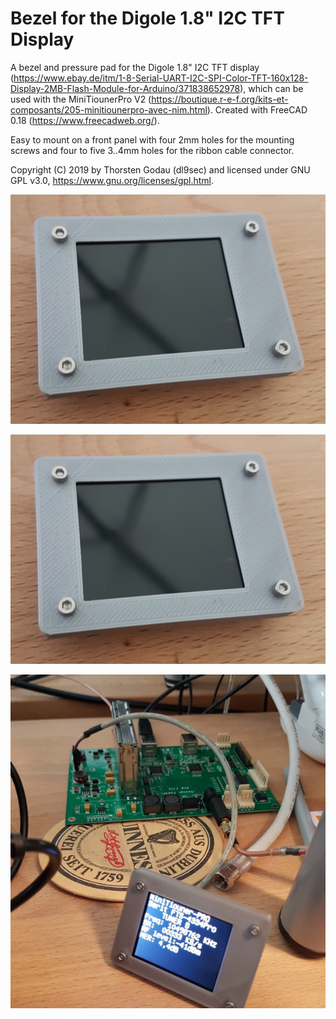 # Bezel for the Digole 1.8" I2C TFT Display
A bezel and pressure pad for the Digole 1.8" I2C TFT display (https://www.ebay.de/itm/1-8-Serial-UART-I2C-SPI-Color-TFT-160x128-Display-2MB-Flash-Module-for-Arduino/371838652978), which can be used with the MiniTiounerPro V2 (https://boutique.r-e-f.org/kits-et-composants/205-minitiounerpro-avec-nim.html).
Created with FreeCAD 0.18 (https://www.freecadweb.org/).

Easy to mount on a front panel with four 2mm holes for the mounting screws and four to five 3..4mm holes for the ribbon cable connector. 

Copyright (C) 2019 by Thorsten Godau (dl9sec) and licensed under GNU GPL v3.0, https://www.gnu.org/licenses/gpl.html.

![alt Bezel front](https://github.com/dl9sec/Bezel_Digole/raw/master/images/Bezel_Digole_TFT_I2C_1.8in_1.png)

![alt Rear view](https://github.com/dl9sec/Bezel_Digole/raw/master/images/Bezel_Digole_TFT_I2C_1.8in_1.png)

![alt Bezel in use](https://github.com/dl9sec/Bezel_Digole/raw/master/images/Bezel_Digole_TFT_I2C_1.8in_3.png)